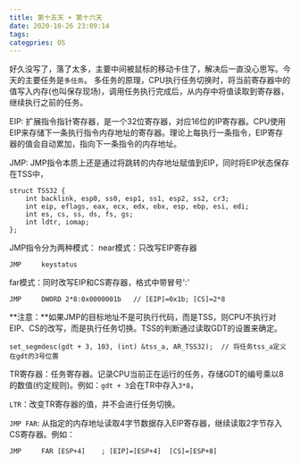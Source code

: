 ```yaml
---
title: 第十五天 + 第十六天
date: 2020-10-26 23:09:14
tags:
categpries: OS
---
```

好久没写了，落了太多，主要中间被鼠标的移动卡住了，解决后一直没心思写。今天的主要任务是`多任务`。
多任务的原理，CPU执行任务切换时，将当前寄存器中的值写入内存(也叫保存现场)，调用任务执行完成后，从内存中将值读取到寄存器，继续执行之前的任务。

<!-- more -->

EIP: 扩展指令指针寄存器，是一个32位寄存器，对应16位的IP寄存器。CPU使用EIP来存储下一条执行指令内存地址的寄存器。理论上每执行一条指令，EIP寄存器的值会自动累加，指向下一条指令的内存地址。

JMP: JMP指令本质上还是通过将跳转的内存地址赋值到EIP，同时将EIP状态保存在TSS中，

```
struct TSS32 {
	int backlink, esp0, ss0, esp1, ss1, esp2, ss2, cr3;
	int eip, eflags, eax, ecx, edx, ebx, esp, ebp, esi, edi;
	int es, cs, ss, ds, fs, gs;
	int ldtr, iomap;
};
```
JMP指令分为两种模式：
near模式：只改写EIP寄存器
```
JMP		keystatus
```
far模式：同时改写EIP和CS寄存器，格式中带冒号':'
```
JMP		DWORD 2*8:0x0000001b   // [EIP]=0x1b; [CS]=2*8
```

**注意：**如果JMP的目标地址不是可执行代码，而是TSS，则CPU不执行对EIP、CS的改写，而是执行任务切换。TSS的判断通过读取GDT的设置来确定。
```
set_segmdesc(gdt + 3, 103, (int) &tss_a, AR_TSS32);  // 将任务tss_a定义在gdt的3号位置
```
TR寄存器：任务寄存器。记录CPU当前正在运行的任务，存储GDT的编号乘以8的数值(约定规则)。例如：`gdt + 3`会在TR中存入`3*8`，

`LTR`：改变TR寄存器的值，并不会进行任务切换。

`JMP FAR`: 从指定的内存地址读取4字节数据存入EIP寄存器，继续读取2字节存入CS寄存器。例如：
```
JMP		FAR	[ESP+4]    ; [EIP]=[ESP+4]  [CS]=[ESP+8]
```